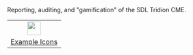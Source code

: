 Reporting, auditing, and "gamification" of the SDL Tridion CME.

<table>
<tr>
<td align='center'>
<a href='https://picasaweb.google.com/112267926728325283781/HttpCodeGoogleComPTridion2011Reporting?authuser=0&authkey=Gv1sRgCKCK_7fd6IndDw&feat=embedwebsite'>
<img src='https://lh6.googleusercontent.com/-d-XoRPOybpU/UGXzcrk7zYE/AAAAAAAAewQ/ZmRDxGd2-cQ/s160-c/HttpCodeGoogleComPTridion2011Reporting.jpg' width='32' height='32' /></a></td></tr>
<tr>
<td>
<a href='https://picasaweb.google.com/112267926728325283781/HttpCodeGoogleComPTridion2011Reporting?authuser=0&authkey=Gv1sRgCKCK_7fd6IndDw&feat=directlink'>Example Icons</a></td></tr>
</table>